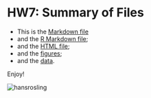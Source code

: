 HW7: Summary of Files
==========================

* This is the [Markdown file](https://github.com/mi-lee/stat545-data-analysis-r/blob/master/HW7/hw7.md)
* and the [R Markdown file](https://github.com/mi-lee/stat545-data-analysis-r/blob/master/HW7/hw7.Rmd);
* and the [HTML file](https://github.com/mi-lee/stat545-data-analysis-r/blob/master/HW7/hw7.html);
* and the [figures](https://github.com/mi-lee/stat545-data-analysis-r/tree/master/HW7/figure);
* and the [data](https://github.com/mi-lee/stat545-data-analysis-r/blob/master/HW7/gapminderDataFiveYear.txt). 

Enjoy!


![hansrosling](http://lh6.ggpht.com/_H14qvQBzS-Y/TSU1RmdCHNI/AAAAAAAALpE/oHD8MWY_-5Y/hans_rosling_bbc.jpg)
